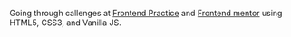 Going through callenges at [Frontend Practice](https://www.frontendpractice.com/) and [Frontend mentor](https://www.frontendmentor.io/) using HTML5, CSS3, and Vanilla JS.
